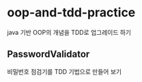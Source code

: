 # oop-and-tdd-practice
java 기반 OOP의 개념을 TDD로 업그레이드 하기

## PasswordValidator
비밀번호 점검기를 TDD 기법으로 만들어 보기
